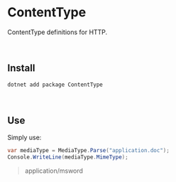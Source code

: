 # ContentType
ContentType definitions for HTTP.

<br/>

## Install

```powershell
dotnet add package ContentType
```

<br/>

## Use

Simply use:

```csharp
var mediaType = MediaType.Parse("application.doc");
Console.WriteLine(mediaType.MimeType);
```

> application/msword

<br/>


